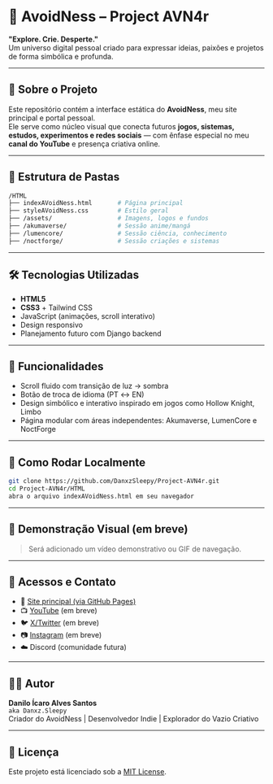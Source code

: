 # 🌌 AvoidNess – Project AVN4r

**"Explore. Crie. Desperte."**  
Um universo digital pessoal criado para expressar ideias, paixões e projetos de forma simbólica e profunda.

---

## 🧠 Sobre o Projeto

Este repositório contém a interface estática do **AvoidNess**, meu site principal e portal pessoal.  
Ele serve como núcleo visual que conecta futuros **jogos, sistemas, estudos, experimentos e redes sociais** — com ênfase especial no meu **canal do YouTube** e presença criativa online.

---

## 🧾 Estrutura de Pastas

```bash
/HTML
├── indexAVoidNess.html       # Página principal
├── styleAVoidNess.css        # Estilo geral
├── /assets/                  # Imagens, logos e fundos
├── /akumaverse/              # Sessão anime/mangá
├── /lumencore/               # Sessão ciência, conhecimento
├── /noctforge/               # Sessão criações e sistemas
```

---

## 🛠️ Tecnologias Utilizadas

- **HTML5**
- **CSS3** + Tailwind CSS
- JavaScript (animações, scroll interativo)
- Design responsivo
- Planejamento futuro com Django backend

---

## 🧪 Funcionalidades

- Scroll fluido com transição de luz → sombra
- Botão de troca de idioma (PT ↔ EN)
- Design simbólico e interativo inspirado em jogos como Hollow Knight, Limbo
- Página modular com áreas independentes: Akumaverse, LumenCore e NoctForge

---

## 🚀 Como Rodar Localmente

```bash
git clone https://github.com/DanxzSleepy/Project-AVN4r.git
cd Project-AVN4r/HTML
abra o arquivo indexAVoidNess.html em seu navegador
```

---

## 🎥 Demonstração Visual (em breve)
> Será adicionado um vídeo demonstrativo ou GIF de navegação.

---

## 📡 Acessos e Contato

- 🔗 [Site principal (via GitHub Pages)](https://danxzsleepy.github.io/Project-AVN4r/)
- 📺 [YouTube](#) (em breve)
- 🐦 [X/Twitter](#) (em breve)
- 📷 [Instagram](#) (em breve)
- ☁️ Discord (comunidade futura)

---

## 👨‍💻 Autor

**Danilo Ícaro Alves Santos**  
`aka Danxz.Sleepy`  
Criador do AvoidNess | Desenvolvedor Indie | Explorador do Vazio Criativo

---

## 📄 Licença

Este projeto está licenciado sob a [MIT License](LICENSE).
